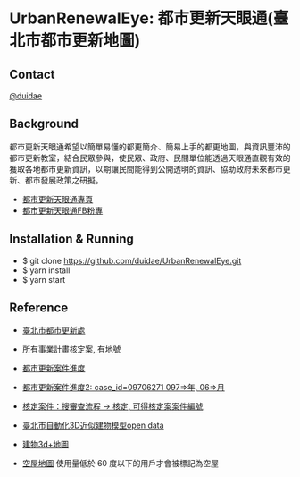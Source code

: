 # UrbanRenewalEye: 都市更新天眼通(臺北市都市更新地圖)


## Contact

[@duidae](https://github.com/duidae)

## Background

都市更新天眼通希望以簡單易懂的都更簡介、簡易上手的都更地圖，與資訊豐沛的都市更新教室，結合民眾參與，使民眾、政府、民間單位能透過天眼通直觀有效的獲取各地都市更新資訊，以期讓民間能得到公開透明的資訊、協助政府未來都市更新、都市發展政策之研擬。

* [都市更新天眼通專頁](https://urbanrenewaleye.df.r.appspot.com/)
* [都市更新天眼通FB粉專](https://www.facebook.com/urbanrenewaleye)


## Installation & Running
  * $ git clone https://github.com/duidae/UrbanRenewalEye.git
  * $ yarn install
  * $ yarn start

## Reference

* [臺北市都市更新處](https://uro.gov.taipei/Default.aspx)

* [所有事業計畫核定案, 有地號](https://uro.gov.taipei/cp.aspx?n=963B15B39CADB94E)

* [都市更新案件進度](http://163.29.40.120/r_progress.aspx?case_id=08910130)

* [都市更新案件進度2: case_id=09706271 097=>年, 06=>月](http://www.gis.udd.taipei.gov.tw/r_progress.aspx?case_id=09706271)

* [核定案件：搜審查流程 -> 核定, 可得核定案案件編號](https://www.gis.udd.gov.taipei/ProjectSearch.aspx)

* [臺北市自動化3D近似建物模型open data](http://data.taipei/opendata/datalist/datasetMeta?oid=9b7d78d2-0d73-4b42-9b29-c1640efed0eb)

* [建物3d+地圖](http://sheethub.github.io/tpe3d/3dtaipei4347-2.html)

* [空屋地圖](https://buzzorange.com/2016/09/13/ko-p-talking-about-living-justic/) 使用量低於 60 度以下的用戶才會被標記為空屋
